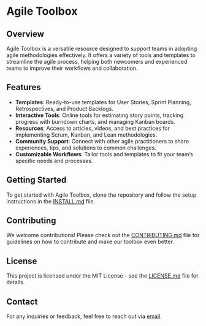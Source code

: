 # Agile Toolbox

## Overview
Agile Toolbox is a versatile resource designed to support teams in adopting agile methodologies effectively. It offers a variety of tools and templates to streamline the agile process, helping both newcomers and experienced teams to improve their workflows and collaboration.

## Features
- **Templates**: Ready-to-use templates for User Stories, Sprint Planning, Retrospectives, and Product Backlogs.
- **Interactive Tools**: Online tools for estimating story points, tracking progress with burndown charts, and managing Kanban boards.
- **Resources**: Access to articles, videos, and best practices for implementing Scrum, Kanban, and Lean methodologies.
- **Community Support**: Connect with other agile practitioners to share experiences, tips, and solutions to common challenges.
- **Customizable Workflows**: Tailor tools and templates to fit your team’s specific needs and processes.

## Getting Started
To get started with Agile Toolbox, clone the repository and follow the setup instructions in the [INSTALL.md](INSTALL.md) file.

## Contributing
We welcome contributions! Please check out the [CONTRIBUTING.md](CONTRIBUTING.md) file for guidelines on how to contribute and make our toolbox even better.

## License
This project is licensed under the MIT License - see the [LICENSE.md](LICENSE.md) file for details.

## Contact
For any inquiries or feedback, feel free to reach out via [email](mailto:agiletoolbox@example.com).